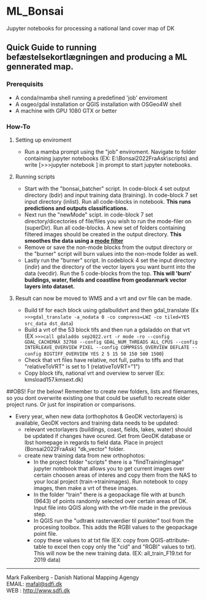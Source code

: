 # ML_Bonsai
Jupyter notebooks for processing a national land cover map of DK

## Quick Guide to running befæstelsekortlægningen and producing a ML gennerated map.

### Prerequisits
- A conda/mamba shell running a predefined 'job' enviroment
- A osgeo/gdal installation or QGIS installation with OSGeo4W shell
- A machine with GPU 1080 GTX or better

### How-To
1. Setting up enviroment
 	- Run a mamba prompt using the "job" enviroment. Navigate to folder containing jupyter notebooks (EX: E:\Bonsai2022FraAsk\scripts) and write [>>>jupyter notebook ] in prompt to start jupyter notebooks.

2. Running scripts
	- Start with the "bonsai_batcher" script. In code-block 4 set output directory (bdir) and input training data (training). In code-block 7 set input directory (inlist). Run all code-blocks in notebook. **This runs predictions and outputs classifications.**
	- Next run the "newMode" scipt. in code-block 7 set directory/dicectories of file/files you wish to run the mode-filer on (superDir). Run all code-blocks. A new set of folders containing filtered images should be created in the output directory. **This smoothes the data using a [mode filter](https://warwick.ac.uk/fac/sci/statistics/staff/research_students/ip/postphd/)**
	- Remove or save the non-mode blocks from the output directory or the "burner" script will burn values into the non-mode folder as well.
	- Lastly run the "burner" script. In codeblock 4 set the input directory (indir) and the directory of the vector layers you want burnt into the data (vecdir). Run the 5 code-blocks from the top. **This will 'burn' buildings, water, fields and coastline from geodanmark vector layers into dataset.**

3. Result can now be moved to WMS and a vrt and ovr file can be made.
	- Build tif for each block using gdalbuildvrt and then gdal_translate (Ex `>>>gdal_translate -a_nodata 0 -co compress=LWZ -co tiled=YES src_data dst_data`)
	- Build a vrt of the 53 block tifs and then run a gdaladdo on that vrt (EX `>>>call gdaladdo sep2022.vrt -r mode -ro --config GDAL_CACHEMAX 32768 --config GDAL_NUM_THREADS ALL_CPUS --config INTERLEAVE_OVERVIEW PIXEL --config COMPRESS_OVERVIEW DEFLATE --config BIGTIFF_OVERVIEW YES 2 5 15 50 150 500 1500`)
	- Check that vrt files have relative, not full, paths to tiffs and that "relativeToVRT" is set to 1 (relativeToVRT="1")
	- Copy block tifs, national vrt and overview to server (Ex: kmsload157.kmsext.dk)
	
##OBS! For the below! Remember to create new folders, lists and filenames, so you dont overwrite existing one that could be usefull to recreate older project runs. Or just for inspiration or comparisons.
	
- Every year, when new data (orthophotos & GeoDK vectorlayers) is available, GeoDK vectors and training data needs to be updated:
	- relevant vectorlayers (buildings, coast, fields, lakes, water) should be updated if changes have ocured. Get from GeoDK database or lbst homepage in regards to field data. Place in project (Bonsai2022FraAsk) "dk_vector" folder.
	- create new training data from new orthophotos:
		- In the project folder "scripts" there is a "findTrainingImage" jupyter notebook that allows you to get current images over certain choosen areas of interes and copy them from the NAS to your local project (train->trainimages). Run notebook to copy images, then make a vrt of these images.
		- In the folder "train" there is a geopackage file with at bunch (9643) of points randomly selected over certain areas of DK. Input file into QGIS along with the vrt-file made in the previous step.
		- In QGIS run the "udtræk rasterværdier til punkter" tool from the procesing toolbox. This adds the RGBI values to the geopackage point file.
		- copy these values to at txt file (EX: copy from QGIS-attribute-table to excel then copy only the "cid" and "RGBI" values to txt). This will now be the new training data. (EX: all_train_F19.txt for 2019 data)
		
-----------------------------------------------------------------------
Mark Falkenberg - Danish National Mapping Agengy  
EMAIL: mafal@sdfi.dk  
WEB  : http://www.sdfi.dk  
